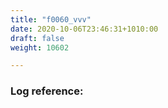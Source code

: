 ```yaml
---
title: "f0060_vvv"
date: 2020-10-06T23:46:31+1010:00
draft: false
weight: 10602

---
```


### Log reference: <no value>

```
